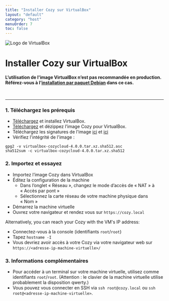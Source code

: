 ```yaml
---
title: "Installer Cozy sur VirtualBox"
layout: "default"
category: "host"
menuOrder: 7
toc: false
---
```



<div class="install-inner-logo">
<img alt="Logo de VirtualBox" src="/assets/images/virtualbox-logo.png">
</div>

# Installer Cozy sur VirtualBox

**L’utilisation de l'image VirtualBox n’est pas recommandée en production.**
**Référez-vous à l’[installation par paquet Debian](install-on-debian.html) dans ce cas.**

<br>

---

<h3>1. Téléchargez les prérequis</h3>

* [Téléchargez](https://www.virtualbox.org/wiki/Downloads) et installez VirtualBox.
* [Téléchargez](https://files.cozycloud.cc/cozy/virtualbox-cozycloud-latest.zip) et dézippez l’image Cozy pour VirtualBox.
* Téléchargez les signatures de l'image [ici](https://files.cozycloud.cc/cozy/virtualbox-cozycloud-latest.tar.xz.sha512.asc) et [ici](https://files.cozycloud.cc/cozy/virtualbox-cozycloud-latest.tar.xz.sha512)
* Vérifiez l'intégrité de l'image :

```
gpg2 -v virtualbox-cozycloud-4.0.0.tar.xz.sha512.asc
sha512sum -c virtualbox-cozycloud-4.0.0.tar.xz.sha512
```

<h3>2. Importez et essayez</h3>

* Importez l’image Cozy dans VirtualBox
* Éditez la configuration de la machine
  * Dans l’onglet « Réseau », changez le mode d’accès de « NAT » à « Accès par pont »
  * Sélectionnez la carte réseau de votre machine physique dans « Nom »
* Démarrez la machine virtuelle
* Ouvrez votre navigateur et rendez vous sur `https://cozy.local`

Alternatively, you can reach your Cozy with the VM's IP address:

  * Connectez-vous à la console (identifiants `root`/`root`)
  * Tapez `hostname -I`
  * Vous devriez avoir accès à votre Cozy via votre navigateur web sur `https://<adresse-ip-machine-virtuelle>/`


<h3>3. Informations complémentaires</h3>

* Pour accéder à un terminal sur votre machine virtuelle, utilisez comme identifiants `root`/`root`. (Attention : le clavier de la machine virtuelle utilise probablement la disposition qwerty.)
* Vous pouvez vous connecter en SSH via `ssh root@cozy.local` ou `ssh root@<adresse-ip-machine-virtuelle>`.

